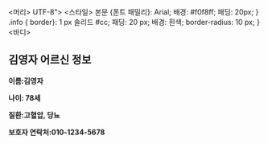 <!DOCTYPE HTML>
<html>
<머리>
 <title>김영자 어르신 정보</title>
 <meta charset=>UTF-8">
 <스타일>
 본문 {폰트 패밀리}: Arial; 배경: #f0f8ff; 패딩: 20px; }
 .info { border}: 1 px 솔리드 #cc; 패딩: 20 px; 배경: 흰색; border-radius: 10 px; }
 </스타일>
</머리>
<바디>
 <div class="info">
 <h2>김영자 어르신 정보</h2>
 <p><strong>이름:김영자</p>
 <p><strong>나이: 78세</p>
 <p><strong>질환:고혈압, 당뇨</p>
 <p><strong>보호자 연락처:010-1234-5678</p>
 </div>
</body>
 </html>
